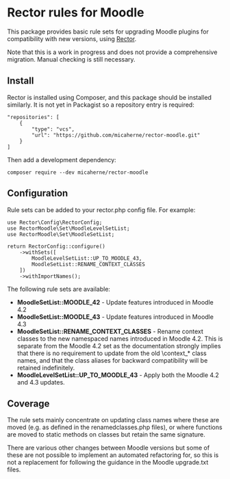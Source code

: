 # Rector rules for Moodle
This package provides basic rule sets for upgrading Moodle plugins for compatibility with new versions, using [Rector](https://getrector.com/).

Note that this is a work in progress and does not provide a comprehensive migration. Manual checking is still necessary.

## Install

Rector is installed using Composer, and this package should be installed similarly. It is not yet in Packagist so a repository entry is required:

    "repositories": [
        {
            "type": "vcs",
            "url": "https://github.com/micaherne/rector-moodle.git"
        }
    ]

Then add a development dependency:

    composer require --dev micaherne/rector-moodle

## Configuration

Rule sets can be added to your rector.php config file. For example:

    use Rector\Config\RectorConfig;
    use RectorMoodle\Set\MoodleLevelSetList;
    use RectorMoodle\Set\MoodleSetList;

    return RectorConfig::configure()
        ->withSets([
            MoodleLevelSetList::UP_TO_MOODLE_43,
            MoodleSetList::RENAME_CONTEXT_CLASSES
        ])
        ->withImportNames();


The following rule sets are available:

* **MoodleSetList::MOODLE_42** - Update features introduced in Moodle 4.2
* **MoodleSetList::MOODLE_43** - Update features introduced in Moodle 4.3
* **MoodleSetList::RENAME_CONTEXT_CLASSES** - Rename context classes to the new namespaced names introduced in Moodle 4.2. This is separate from the Moodle 4.2 set as the documentation strongly implies that there is no requirement to update from the old \context_* class names, and that the class aliases for backward compatibility will be retained indefinitely.
* **MoodleLevelSetList::UP_TO_MOODLE_43** - Apply both the Moodle 4.2 and 4.3 updates.

## Coverage

The rule sets mainly concentrate on updating class names where these are moved (e.g. as defined in the renamedclasses.php files), or where functions are moved to static methods on classes but retain the same signature.

There are various other changes between Moodle versions but some of these are not possible to implement an automated refactoring for, so this is not a replacement for following the guidance in the Moodle upgrade.txt files.